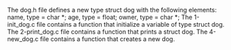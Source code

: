 The dog.h file defines a new type struct dog with the following elements: name, type = char *; age, type = float; owner, type = char *;
The 1-init_dog.c file contains a function that  initialize a variable of type struct dog.
The 2-print_dog.c file contains a function that  prints a struct dog.
The 4-new_dog.c file contains a function that  creates a new dog.
